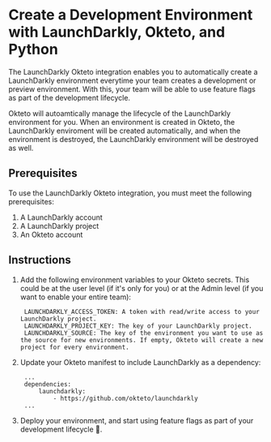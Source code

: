 # Create a Development Environment with LaunchDarkly, Okteto, and Python

The LaunchDarkly Okteto integration enables you to automatically create a LaunchDarkly environment everytime your team creates a development or preview environment. With this, your team will be able to use feature flags as part of the development lifecycle. 

Okteto will autoamtically manage the lifecycle of the LaunchDarkly environment for you. When an environment is created in Okteto, the LaunchDarkly enviroment will be created automatically, and when the environment is destroyed, the LaunchDarkly environment will be destroyed as well. 

## Prerequisites

To use the LaunchDarkly Okteto integration, you must meet the following prerequisites:
1. A LaunchDarkly account
1. A LaunchDarkly project 
1. An Okteto account


## Instructions


1. Add the following environment variables to your Okteto secrets. This could be at the user level (if it's only for you) or at the Admin level (if you want to enable your entire team):

        LAUNCHDARKLY_ACCESS_TOKEN: A token with read/write access to your LaunchDarkly project.
        LAUNCHDARKLY_PROJECT_KEY: The key of your LaunchDarkly project.
        LAUNCHDARKLY_SOURCE: The key of the environment you want to use as the source for new environments. If empty, Okteto will create a new project for every environment.

2. Update your Okteto manifest to include LaunchDarkly as a dependency:
    
        ...
        dependencies:
            launchdarkly:
                - https://github.com/okteto/launchdarkly
        ...

3. Deploy your environment, and start using feature flags as part of your development lifecycle 🚀.